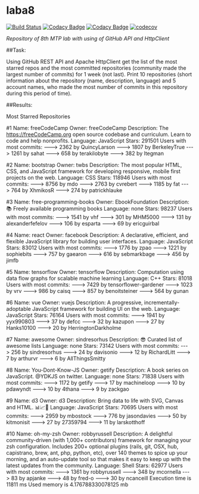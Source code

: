 # laba8

[![Build Status](https://travis-ci.org/roman-bessmertnyi/laba8.svg?branch=master)](https://travis-ci.org/roman-bessmertnyi/laba8)
[![Codacy Badge](https://api.codacy.com/project/badge/Grade/cc0549fb262d4295bf0855f095e473d4)](https://www.codacy.com/app/roman-bessmertnyi/laba8?utm_source=github.com&amp;utm_medium=referral&amp;utm_content=roman-bessmertnyi/laba8&amp;utm_campaign=Badge_Grade)
[![Codacy Badge](https://api.codacy.com/project/badge/Coverage/cc0549fb262d4295bf0855f095e473d4)](https://www.codacy.com/app/roman-bessmertnyi/laba8?utm_source=github.com&utm_medium=referral&utm_content=roman-bessmertnyi/laba8&utm_campaign=Badge_Coverage)
[![codecov](https://codecov.io/gh/roman-bessmertnyi/laba8/branch/master/graph/badge.svg)](https://codecov.io/gh/roman-bessmertnyi/laba8)

*Repository of 8th MTP lab with using of GitHub API and HttpClient*

##Task:

<p>Using GitHub REST API and Apache HttpClient get the list of the most starred repos and the most committed repositories (community made the largest number of commits) for 1 week (not last). Print 10 repositories (short information about the repository (name, description, language) and 5 account names, who made the most number of commits in this repository during this period of time).</p>

##Results:

Most Starred Repositories

#1
Name: freeCodeCamp
Owner: freeCodeCamp
Description: The https://freeCodeCamp.org open source codebase and curriculum. Learn to code and help nonprofits.
Language: JavaScript
Stars: 291501
Users with most commits:
	---> 2362 by QuincyLarson
	---> 1807 by BerkeleyTrue
	---> 1261 by sahat
	---> 658 by terakilobyte
	---> 382 by ltegman

#2
Name: bootstrap
Owner: twbs
Description: The most popular HTML, CSS, and JavaScript framework for developing responsive, mobile first projects on the web.
Language: CSS
Stars: 118946
Users with most commits:
	---> 8756 by mdo
	---> 2763 by cvrebert
	---> 1185 by fat
	---> 764 by XhmikosR
	---> 274 by patrickhlauke

#3
Name: free-programming-books
Owner: EbookFoundation
Description: :books: Freely available programming books
Language: none
Stars: 98237
Users with most commits:
	---> 1541 by vhf
	---> 301 by MHM5000
	---> 131 by alexanderfefelov
	---> 106 by esparta
	---> 69 by ericguirbal

#4
Name: react
Owner: facebook
Description: A declarative, efficient, and flexible JavaScript library for building user interfaces.
Language: JavaScript
Stars: 83012
Users with most commits:
	---> 1776 by zpao
	---> 1221 by sophiebits
	---> 757 by gaearon
	---> 616 by sebmarkbage
	---> 456 by jimfb

#5
Name: tensorflow
Owner: tensorflow
Description: Computation using data flow graphs for scalable machine learning
Language: C++
Stars: 81018
Users with most commits:
	---> 7429 by tensorflower-gardener
	---> 1023 by vrv
	---> 986 by caisq
	---> 857 by benoitsteiner
	---> 564 by gunan

#6
Name: vue
Owner: vuejs
Description: A progressive, incrementally-adoptable JavaScript framework for building UI on the web.
Language: JavaScript
Stars: 76164
Users with most commits:
	---> 1941 by yyx990803
	---> 37 by defcc
	---> 32 by kazupon
	---> 27 by Hanks10100
	---> 20 by HerringtonDarkholme

#7
Name: awesome
Owner: sindresorhus
Description: :sunglasses: Curated list of awesome lists
Language: none
Stars: 73142
Users with most commits:
	---> 256 by sindresorhus
	---> 24 by davisonio
	---> 12 by RichardLitt
	---> 7 by arthurvr
	---> 6 by AllThingsSmitty

#8
Name: You-Dont-Know-JS
Owner: getify
Description: A book series on JavaScript. @YDKJS on twitter.
Language: none
Stars: 71838
Users with most commits:
	---> 1172 by getify
	---> 17 by machineloop
	---> 10 by pdawyndt
	---> 10 by 4thana
	---> 9 by zackgao

#9
Name: d3
Owner: d3
Description: Bring data to life with SVG, Canvas and HTML. :bar_chart::chart_with_upwards_trend::tada:
Language: JavaScript
Stars: 70695
Users with most commits:
	---> 2959 by mbostock
	---> 776 by jasondavies
	---> 50 by kitmonisit
	---> 27 by 27359794
	---> 11 by larskotthoff

#10
Name: oh-my-zsh
Owner: robbyrussell
Description: A delightful community-driven (with 1,000+ contributors) framework for managing your zsh configuration. Includes 200+ optional plugins (rails, git, OSX, hub, capistrano, brew, ant, php, python, etc), over 140 themes to spice up your morning, and an auto-update tool so that makes it easy to keep up with the latest updates from the community.
Language: Shell
Stars: 62977
Users with most commits:
	---> 1361 by robbyrussell
	---> 348 by mcornella
	---> 83 by apjanke
	---> 48 by fred-o
	---> 30 by ncanceill
Execution time is 11811 ms
Used memory is 4.176788330078125 mb
